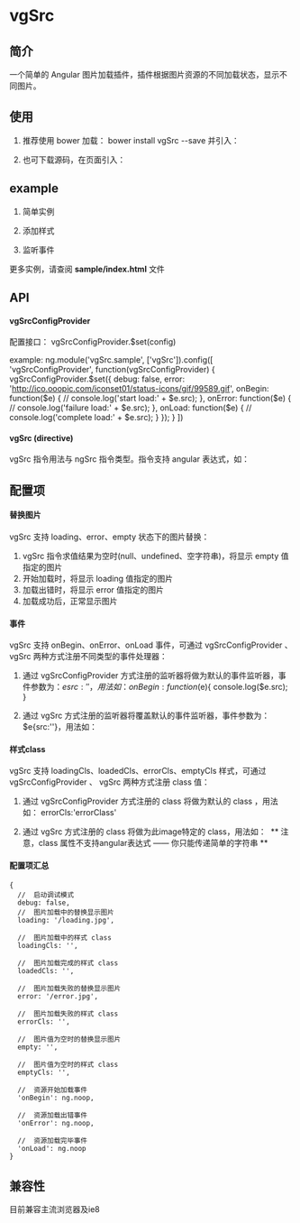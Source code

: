 # vgSrc
## 简介
一个简单的 Angular 图片加载插件，插件根据图片资源的不同加载状态，显示不同图片。

##  使用
1.  推荐使用 bower 加载：
    bower install vgSrc --save
    并引入：
    <script src="/bower_components/vgSrc/dist/vgSrc.min.js"></script>

1.  也可下载源码，在页面引入：
    <script src="/libs/vgSrc/dist/vgSrc.min.js"></script>

##  example
1.  简单实例
    <img vg-src="ctrl.currentImg" alt="">

1.  添加样式
    <img vg-src="ctrl.currentImg" loading-cls="loading" error-cls="error" empty-cls="empty" loaded-cls="load" alt="">

1.  监听事件
    <img vg-src="ctrl.currentImg" loading-cls="loading" error-cls="error" empty-cls="empty" loaded-cls="load" alt="">

更多实例，请查阅 **sample/index.html** 文件

##  API
####    vgSrcConfigProvider
配置接口：
      vgSrcConfigProvider.$set(config)

example:
      ng.module('vgSrc.sample', ['vgSrc']).config([
          'vgSrcConfigProvider',
          function(vgSrcConfigProvider) {
              vgSrcConfigProvider.$set({
                  debug: false,
                  error: 'http://ico.ooopic.com/iconset01/status-icons/gif/99589.gif',
                  onBegin: function($e) {
                      // console.log('start load:' + $e.src);
                  },
                  onError: function($e) {
                      // console.log('failure load:' + $e.src);
                  },
                  onLoad: function($e) {
                      //  console.log('complete load:' + $e.src);
                  }
              });
          }
      ])

####    vgSrc (directive)
vgSrc 指令用法与 ngSrc 指令类型。指令支持 angular 表达式，如：
    <img vg-src="ctrl.currentImg" alt="">
    <img vg-src="'/img/someImage.png'" alt="">

##  配置项
####    替换图片
vgSrc 支持 loading、error、empty 状态下的图片替换：
1.  vgSrc 指令求值结果为空时(null、undefined、空字符串)，将显示 empty 值指定的图片
1.  开始加载时，将显示 loading 值指定的图片
1.  加载出错时，将显示 error 值指定的图片
1.  加载成功后，正常显示图片

####    事件
vgSrc 支持 onBegin、onError、onLoad 事件，可通过 vgSrcConfigProvider 、 vgSrc 两种方式注册不同类型的事件处理器：
1.  通过 vgSrcConfigProvider 方式注册的监听器将做为默认的事件监听器，事件参数为：$e{src:''}，用法如：
      onBegin:function($e){
        console.log($e.src);
      }

1.  通过 vgSrc 方式注册的监听器将覆盖默认的事件监听器，事件参数为：$e{src:''}，用法如：
      <img vg-src="ctrl.currentImg" on-begin="ctrl.log(src)" alt="">

####    样式class
vgSrc 支持 loadingCls、loadedCls、errorCls、emptyCls 样式，可通过 vgSrcConfigProvider 、 vgSrc 两种方式注册 class 值：
1.  通过 vgSrcConfigProvider 方式注册的 class 将做为默认的 class ，用法如：
      errorCls:'errorClass'

1.  通过 vgSrc 方式注册的 class 将做为此image特定的 class，用法如：
      <img vg-src="ctrl.currentImg" error-cls="errorClass" alt="">
** 注意，class 属性不支持angular表达式 —— 你只能传递简单的字符串 **

####    配置项汇总
    {
      //  启动调试模式
      debug: false,
      //  图片加载中的替换显示图片
      loading: '/loading.jpg',

      //  图片加载中的样式 class
      loadingCls: '',

      //  图片加载完成的样式 class
      loadedCls: '',

      //  图片加载失败的替换显示图片
      error: '/error.jpg',

      //  图片加载失败的样式 class
      errorCls: '',

      //  图片值为空时的替换显示图片
      empty: '',

      //  图片值为空时的样式 class
      emptyCls: '',

      //  资源开始加载事件
      'onBegin': ng.noop,

      //  资源加载出错事件
      'onError': ng.noop,

      //  资源加载完毕事件
      'onLoad': ng.noop
    }

##  兼容性
目前兼容主流浏览器及ie8
